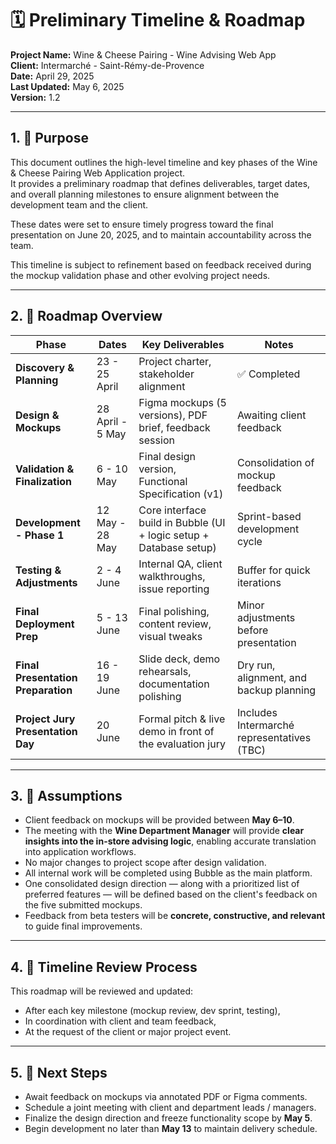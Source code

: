 # 🗓️ Preliminary Timeline & Roadmap  
**Project Name:** Wine & Cheese Pairing - Wine Advising Web App  
**Client:** Intermarché - Saint-Rémy-de-Provence  
**Date:** April 29, 2025  
**Last Updated:** May 6, 2025  
**Version:** 1.2  

---

## 1. 📍 Purpose

This document outlines the high-level timeline and key phases of the Wine & Cheese Pairing Web Application project.  
It provides a preliminary roadmap that defines deliverables, target dates, and overall planning milestones to ensure alignment between the development team and the client.

These dates were set to ensure timely progress toward the final presentation on June 20, 2025, and to maintain accountability across the team.

This timeline is subject to refinement based on feedback received during the mockup validation phase and other evolving project needs.

---

## 2. 🧭 Roadmap Overview

| **Phase**                     | **Dates**            | **Key Deliverables**                                      | **Notes**                                  |
|------------------------------|----------------------|-----------------------------------------------------------|--------------------------------------------|
| **Discovery & Planning**     | 23 - 25 April         | Project charter, stakeholder alignment                    | ✅ Completed                                |
| **Design & Mockups**         | 28 April - 5 May      | Figma mockups (5 versions), PDF brief, feedback session   | Awaiting client feedback                   |
| **Validation & Finalization**| 6 - 10 May            | Final design version, Functional Specification (v1)       | Consolidation of mockup feedback           |
| **Development - Phase 1**    | 12 May - 28 May           | Core interface build in Bubble (UI + logic setup + Database setup)         | Sprint-based development cycle             |
| **Testing & Adjustments**    | 2 - 4 June            | Internal QA, client walkthroughs, issue reporting         | Buffer for quick iterations                |
| **Final Deployment Prep**    | 5 - 13 June           | Final polishing, content review, visual tweaks            | Minor adjustments before presentation      |
| **Final Presentation Preparation** | 16 - 19 June        | Slide deck, demo rehearsals, documentation polishing      | Dry run, alignment, and backup planning    |
| **Project Jury Presentation Day**| 20 June | Formal pitch & live demo in front of the evaluation jury  | Includes Intermarché representatives (TBC)   |

---

## 3. 📝 Assumptions

- Client feedback on mockups will be provided between **May 6–10**.
 - The meeting with the **Wine Department Manager** will provide **clear insights into the in-store advising logic**, enabling accurate translation into application workflows.
- No major changes to project scope after design validation.
- All internal work will be completed using Bubble as the main platform.
- One consolidated design direction — along with a prioritized list of preferred features — will be defined based on the client's feedback on the five submitted mockups.
- Feedback from beta testers will be **concrete, constructive, and relevant** to guide final improvements.

---

## 4. 🔄 Timeline Review Process

This roadmap will be reviewed and updated:
- After each key milestone (mockup review, dev sprint, testing),
- In coordination with client and team feedback,
- At the request of the client or major project event.

---

## 5. 📌 Next Steps

- Await feedback on mockups via annotated PDF or Figma comments.
- Schedule a joint meeting with client and department leads / managers.
- Finalize the design direction and freeze functionality scope by **May 5**.
- Begin development no later than **May 13** to maintain delivery schedule.

